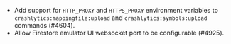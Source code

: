 - Add support for `HTTP_PROXY` and `HTTPS_PROXY` environment variables to `crashlytics:mappingfile:upload` and `crashlytics:symbols:upload` commands (#4604).
- Allow Firestore emulator UI websocket port to be configurable (#4925).
